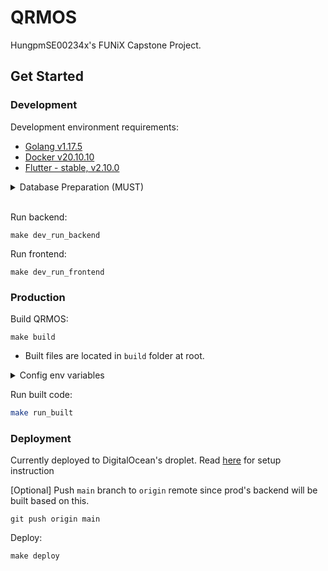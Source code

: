 # QRMOS

HungpmSE00234x's FUNiX Capstone Project.

## Get Started

### Development

Development environment requirements:

- [Golang v1.17.5](https://go.dev/dl/)
- [Docker v20.10.10](https://www.docker.com/get-started)
- [Flutter - stable, v2.10.0](https://docs.flutter.dev/get-started/install)

<details>
  <summary>Database Preparation (MUST)</summary>

Spin up database:
```
make dev_db_up
```

- First time running will take a **few minutes** to complete. Please be patient.
- `pgAdmin` will be available at `localhost:8081` after spinning up the database.
- Default database name is `qrmos`.

Shutdown database:
```
make dev_db_down
```

- Shuting down database doesn't remove data in database, when spin up again, data will still be available. To completely clean up everything, use the clean command below.

Clean up database:
```
make dev_db_clean
```

</details>
<br>

Run backend:
```
make dev_run_backend
```

Run frontend:
```
make dev_run_frontend
```

### Production

Build QRMOS:
```
make build
```
- Built files are located in `build` folder at root.


<details>
  <summary>Config env variables</summary>

Default environment variables are specified in `backend/.default.env`. It will be copied to `build` folder during building.

For production code, default env variables will be read from `.default.env`.
To ovewrite those env, create a `.env` file, and add env variable to it.

Or simple export env variables to current process, example:
```bash
export APP_ENV=prod
```
</details>

Run built code:
```bash
make run_built
```

### Deployment

Currently deployed to DigitalOcean's droplet. Read [here](deployments/prod/README.md) for setup instruction

[Optional] Push `main` branch to `origin` remote since prod's backend will be built based on this.
```
git push origin main
```

Deploy:
```
make deploy
```
